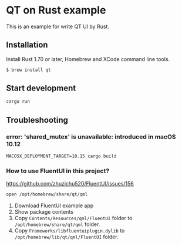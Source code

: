 # QT on Rust example

This is an example for write QT UI by Rust.

## Installation

Install Rust 1.70 or later, Homebrew and XCode command line tools.

```bash
$ brew install qt
```

## Start development

```bash
cargo run
```

## Troubleshooting

### error: 'shared_mutex' is unavailable: introduced in macOS 10.12

```
MACOSX_DEPLOYMENT_TARGET=10.15 cargo build
```

### How to use FluentUI in this project?

https://github.com/zhuzichu520/FluentUI/issues/156

```bash
open /opt/homebrew/share/qt/qml
```

1. Download FluentUI example app
2. Show package contents
3. Copy `Contents/Resources/qml/FluentUI` folder to `/opt/homebrew/share/qt/qml` folder.
4. Copy `Frameworks/libfluentuiplugin.dylib` to `/opt/homebrew/lib/qt/qml/FluentUI` folder.
